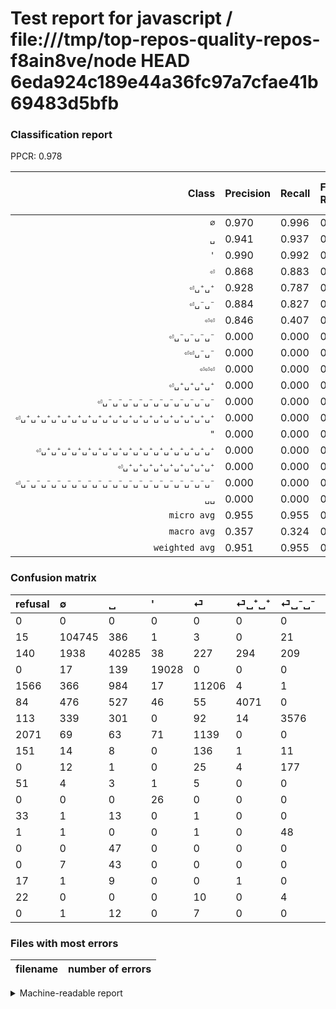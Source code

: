 # Test report for javascript / file:///tmp/top-repos-quality-repos-f8ain8ve/node HEAD 6eda924c189e44a36fc97a7cfae41b69483d5bfb

### Classification report

PPCR: 0.978

| Class | Precision | Recall | Full Recall | F1-score | Full F1-score | Support | Full Support | PPCR |
|------:|:----------|:-------|:------------|:---------|:---------|:--------|:-------------|:-----|
| `∅` | 0.970| 0.996| 0.996| 0.983| 0.983| 105156| 105171| 1.000 |
| `␣` | 0.941| 0.937| 0.934| 0.939| 0.937| 42992| 43132| 0.997 |
| `'` | 0.990| 0.992| 0.992| 0.991| 0.991| 19184| 19184| 1.000 |
| `⏎` | 0.868| 0.883| 0.786| 0.875| 0.825| 12693| 14259| 0.890 |
| `⏎␣⁺␣⁺` | 0.928| 0.787| 0.774| 0.851| 0.844| 5175| 5259| 0.984 |
| `⏎␣⁻␣⁻` | 0.884| 0.827| 0.806| 0.855| 0.843| 4322| 4435| 0.975 |
| `⏎⏎` | 0.846| 0.407| 0.212| 0.549| 0.339| 2262| 4333| 0.522 |
| `⏎␣⁻␣⁻␣⁻␣⁻` | 0.000| 0.000| 0.000| 0.000| 0.000| 219| 219| 1.000 |
| `⏎⏎␣⁻␣⁻` | 0.000| 0.000| 0.000| 0.000| 0.000| 179| 330| 0.542 |
| `⏎⏎⏎` | 0.000| 0.000| 0.000| 0.000| 0.000| 56| 107| 0.523 |
| `⏎␣⁺␣⁺␣⁺␣⁺` | 0.000| 0.000| 0.000| 0.000| 0.000| 50| 50| 1.000 |
| `⏎␣⁻␣⁻␣⁻␣⁻␣⁻␣⁻␣⁻␣⁻␣⁻␣⁻␣⁻` | 0.000| 0.000| 0.000| 0.000| 0.000| 50| 51| 0.980 |
| `⏎␣⁺␣⁺␣⁺␣⁺␣⁺␣⁺␣⁺␣⁺␣⁺␣⁺␣⁺␣⁺␣⁺␣⁺␣⁺␣⁺␣⁺␣⁺␣⁺` | 0.000| 0.000| 0.000| 0.000| 0.000| 47| 47| 1.000 |
| `"` | 0.000| 0.000| 0.000| 0.000| 0.000| 26| 26| 1.000 |
| `⏎␣⁺␣⁺␣⁺␣⁺␣⁺␣⁺␣⁺␣⁺␣⁺␣⁺␣⁺␣⁺␣⁺␣⁺␣⁺␣⁺␣⁺` | 0.000| 0.000| 0.000| 0.000| 0.000| 20| 20| 1.000 |
| `⏎␣⁺␣⁺␣⁺␣⁺␣⁺␣⁺␣⁺␣⁺␣⁺` | 0.000| 0.000| 0.000| 0.000| 0.000| 15| 48| 0.312 |
| `⏎␣⁻␣⁻␣⁻␣⁻␣⁻␣⁻␣⁻␣⁻␣⁻␣⁻␣⁻␣⁻␣⁻␣⁻␣⁻␣⁻␣⁻␣⁻␣⁻` | 0.000| 0.000| 0.000| 0.000| 0.000| 14| 36| 0.389 |
| `␣␣` | 0.000| 0.000| 0.000| 0.000| 0.000| 11| 28| 0.393 |
| `micro avg` | 0.955| 0.955| 0.934| 0.955| 0.945| 192471| 196735| 0.978 |
| `macro avg` | 0.357| 0.324| 0.306| 0.336| 0.320| 192471| 196735| 0.978 |
| `weighted avg` | 0.951| 0.955| 0.934| 0.952| 0.936| 192471| 196735| 0.978 |

### Confusion matrix

|refusal|  ∅| ␣| '| ⏎| ⏎␣⁺␣⁺| ⏎␣⁻␣⁻| ⏎⏎| ⏎⏎␣⁻␣⁻| ⏎␣⁻␣⁻␣⁻␣⁻| ⏎⏎⏎| "| ⏎␣⁺␣⁺␣⁺␣⁺␣⁺␣⁺␣⁺␣⁺␣⁺| ⏎␣⁻␣⁻␣⁻␣⁻␣⁻␣⁻␣⁻␣⁻␣⁻␣⁻␣⁻| ⏎␣⁺␣⁺␣⁺␣⁺␣⁺␣⁺␣⁺␣⁺␣⁺␣⁺␣⁺␣⁺␣⁺␣⁺␣⁺␣⁺␣⁺␣⁺␣⁺| ⏎␣⁺␣⁺␣⁺␣⁺| ␣␣| ⏎␣⁻␣⁻␣⁻␣⁻␣⁻␣⁻␣⁻␣⁻␣⁻␣⁻␣⁻␣⁻␣⁻␣⁻␣⁻␣⁻␣⁻␣⁻␣⁻| ⏎␣⁺␣⁺␣⁺␣⁺␣⁺␣⁺␣⁺␣⁺␣⁺␣⁺␣⁺␣⁺␣⁺␣⁺␣⁺␣⁺␣⁺| 
|:---|:---|:---|:---|:---|:---|:---|:---|:---|:---|:---|:---|:---|:---|:---|:---|:---|:---|:---|
|0 |0 |0 |0 |0 |0 |0 |0 |0 |0 |0 |0 |0 |0 |0 |0 |0 |0 |0 |
|15 |104745 |386 |1 |3 |0 |21 |0 |0 |0 |0 |0 |0 |0 |0 |0 |0 |0 |0 |
|140 |1938 |40285 |38 |227 |294 |209 |1 |0 |0 |0 |0 |0 |0 |0 |0 |0 |0 |0 |
|0 |17 |139 |19028 |0 |0 |0 |0 |0 |0 |0 |0 |0 |0 |0 |0 |0 |0 |0 |
|1566 |366 |984 |17 |11206 |4 |1 |115 |0 |0 |0 |0 |0 |0 |0 |0 |0 |0 |0 |
|84 |476 |527 |46 |55 |4071 |0 |0 |0 |0 |0 |0 |0 |0 |0 |0 |0 |0 |0 |
|113 |339 |301 |0 |92 |14 |3576 |0 |0 |0 |0 |0 |0 |0 |0 |0 |0 |0 |0 |
|2071 |69 |63 |71 |1139 |0 |0 |920 |0 |0 |0 |0 |0 |0 |0 |0 |0 |0 |0 |
|151 |14 |8 |0 |136 |1 |11 |9 |0 |0 |0 |0 |0 |0 |0 |0 |0 |0 |0 |
|0 |12 |1 |0 |25 |4 |177 |0 |0 |0 |0 |0 |0 |0 |0 |0 |0 |0 |0 |
|51 |4 |3 |1 |5 |0 |0 |43 |0 |0 |0 |0 |0 |0 |0 |0 |0 |0 |0 |
|0 |0 |0 |26 |0 |0 |0 |0 |0 |0 |0 |0 |0 |0 |0 |0 |0 |0 |0 |
|33 |1 |13 |0 |1 |0 |0 |0 |0 |0 |0 |0 |0 |0 |0 |0 |0 |0 |0 |
|1 |1 |0 |0 |1 |0 |48 |0 |0 |0 |0 |0 |0 |0 |0 |0 |0 |0 |0 |
|0 |0 |47 |0 |0 |0 |0 |0 |0 |0 |0 |0 |0 |0 |0 |0 |0 |0 |0 |
|0 |7 |43 |0 |0 |0 |0 |0 |0 |0 |0 |0 |0 |0 |0 |0 |0 |0 |0 |
|17 |1 |9 |0 |0 |1 |0 |0 |0 |0 |0 |0 |0 |0 |0 |0 |0 |0 |0 |
|22 |0 |0 |0 |10 |0 |4 |0 |0 |0 |0 |0 |0 |0 |0 |0 |0 |0 |0 |
|0 |1 |12 |0 |7 |0 |0 |0 |0 |0 |0 |0 |0 |0 |0 |0 |0 |0 |0 |

### Files with most errors

| filename | number of errors|
|:----:|:-----|

<details>
    <summary>Machine-readable report</summary>
```json
{
  "cl_report": {"\"": {"f1-score": 0.0, "precision": 0.0, "recall": 0.0, "support": 26}, "\u0027": {"f1-score": 0.9907320628970114, "precision": 0.9895985021843146, "recall": 0.9918682235195997, "support": 19184}, "macro avg": {"f1-score": 0.3357277349981168, "precision": 0.35696000442042447, "recall": 0.323812470253474, "support": 192471}, "micro avg": {"f1-score": 0.9551101204856836, "precision": 0.9551101204856836, "recall": 0.9551101204856836, "support": 192471}, "weighted avg": {"f1-score": 0.951712777133745, "precision": 0.9506757619897731, "recall": 0.9551101204856836, "support": 192471}, "\u2205": {"f1-score": 0.982842826781517, "precision": 0.9699419396060783, "recall": 0.9960915211685496, "support": 105156}, "\u23ce": {"f1-score": 0.87546875, "precision": 0.8682110482683815, "recall": 0.8828488143070984, "support": 12693}, "\u23ce\u23ce": {"f1-score": 0.5492537313432836, "precision": 0.8455882352941176, "recall": 0.40671971706454463, "support": 2262}, "\u23ce\u23ce\u23ce": {"f1-score": 0.0, "precision": 0.0, "recall": 0.0, "support": 56}, "\u23ce\u23ce\u2423\u207b\u2423\u207b": {"f1-score": 0.0, "precision": 0.0, "recall": 0.0, "support": 179}, "\u23ce\u2423\u207a\u2423\u207a": {"f1-score": 0.8513174404015056, "precision": 0.9275461380724539, "recall": 0.7866666666666666, "support": 5175}, "\u23ce\u2423\u207a\u2423\u207a\u2423\u207a\u2423\u207a": {"f1-score": 0.0, "precision": 0.0, "recall": 0.0, "support": 50}, "\u23ce\u2423\u207a\u2423\u207a\u2423\u207a\u2423\u207a\u2423\u207a\u2423\u207a\u2423\u207a\u2423\u207a\u2423\u207a": {"f1-score": 0.0, "precision": 0.0, "recall": 0.0, "support": 15}, "\u23ce\u2423\u207a\u2423\u207a\u2423\u207a\u2423\u207a\u2423\u207a\u2423\u207a\u2423\u207a\u2423\u207a\u2423\u207a\u2423\u207a\u2423\u207a\u2423\u207a\u2423\u207a\u2423\u207a\u2423\u207a\u2423\u207a\u2423\u207a": {"f1-score": 0.0, "precision": 0.0, "recall": 0.0, "support": 20}, "\u23ce\u2423\u207a\u2423\u207a\u2423\u207a\u2423\u207a\u2423\u207a\u2423\u207a\u2423\u207a\u2423\u207a\u2423\u207a\u2423\u207a\u2423\u207a\u2423\u207a\u2423\u207a\u2423\u207a\u2423\u207a\u2423\u207a\u2423\u207a\u2423\u207a\u2423\u207a": {"f1-score": 0.0, "precision": 0.0, "recall": 0.0, "support": 47}, "\u23ce\u2423\u207b\u2423\u207b": {"f1-score": 0.8545823873820051, "precision": 0.8836174944403261, "recall": 0.8273947246645071, "support": 4322}, "\u23ce\u2423\u207b\u2423\u207b\u2423\u207b\u2423\u207b": {"f1-score": 0.0, "precision": 0.0, "recall": 0.0, "support": 219}, "\u23ce\u2423\u207b\u2423\u207b\u2423\u207b\u2423\u207b\u2423\u207b\u2423\u207b\u2423\u207b\u2423\u207b\u2423\u207b\u2423\u207b\u2423\u207b": {"f1-score": 0.0, "precision": 0.0, "recall": 0.0, "support": 50}, "\u23ce\u2423\u207b\u2423\u207b\u2423\u207b\u2423\u207b\u2423\u207b\u2423\u207b\u2423\u207b\u2423\u207b\u2423\u207b\u2423\u207b\u2423\u207b\u2423\u207b\u2423\u207b\u2423\u207b\u2423\u207b\u2423\u207b\u2423\u207b\u2423\u207b\u2423\u207b": {"f1-score": 0.0, "precision": 0.0, "recall": 0.0, "support": 14}, "\u2423": {"f1-score": 0.9389020311607797, "precision": 0.9407767217019687, "recall": 0.9370347971715668, "support": 42992}, "\u2423\u2423": {"f1-score": 0.0, "precision": 0.0, "recall": 0.0, "support": 11}},
  "cl_report_full": {"\"": {"f1-score": 0.0, "precision": 0.0, "recall": 0.0, "support": 26}, "\u0027": {"f1-score": 0.9907320628970114, "precision": 0.9895985021843146, "recall": 0.9918682235195997, "support": 19184}, "macro avg": {"f1-score": 0.32013355119902215, "precision": 0.35696000442042447, "recall": 0.30557997748986065, "support": 196735}, "micro avg": {"f1-score": 0.944646279862078, "precision": 0.9551101204856836, "recall": 0.9344092306910311, "support": 196735}, "weighted avg": {"f1-score": 0.9363272681679551, "precision": 0.9475302658165461, "recall": 0.9344092306910311, "support": 196735}, "\u2205": {"f1-score": 0.9827736650997833, "precision": 0.9699419396060783, "recall": 0.9959494537467553, "support": 105171}, "\u23ce": {"f1-score": 0.8250018405359641, "precision": 0.8682110482683815, "recall": 0.7858896135773897, "support": 14259}, "\u23ce\u23ce": {"f1-score": 0.3394207710754473, "precision": 0.8455882352941176, "recall": 0.21232402492499422, "support": 4333}, "\u23ce\u23ce\u23ce": {"f1-score": 0.0, "precision": 0.0, "recall": 0.0, "support": 107}, "\u23ce\u23ce\u2423\u207b\u2423\u207b": {"f1-score": 0.0, "precision": 0.0, "recall": 0.0, "support": 330}, "\u23ce\u2423\u207a\u2423\u207a": {"f1-score": 0.8439054726368159, "precision": 0.9275461380724539, "recall": 0.7741015402167712, "support": 5259}, "\u23ce\u2423\u207a\u2423\u207a\u2423\u207a\u2423\u207a": {"f1-score": 0.0, "precision": 0.0, "recall": 0.0, "support": 50}, "\u23ce\u2423\u207a\u2423\u207a\u2423\u207a\u2423\u207a\u2423\u207a\u2423\u207a\u2423\u207a\u2423\u207a\u2423\u207a": {"f1-score": 0.0, "precision": 0.0, "recall": 0.0, "support": 48}, "\u23ce\u2423\u207a\u2423\u207a\u2423\u207a\u2423\u207a\u2423\u207a\u2423\u207a\u2423\u207a\u2423\u207a\u2423\u207a\u2423\u207a\u2423\u207a\u2423\u207a\u2423\u207a\u2423\u207a\u2423\u207a\u2423\u207a\u2423\u207a": {"f1-score": 0.0, "precision": 0.0, "recall": 0.0, "support": 20}, "\u23ce\u2423\u207a\u2423\u207a\u2423\u207a\u2423\u207a\u2423\u207a\u2423\u207a\u2423\u207a\u2423\u207a\u2423\u207a\u2423\u207a\u2423\u207a\u2423\u207a\u2423\u207a\u2423\u207a\u2423\u207a\u2423\u207a\u2423\u207a\u2423\u207a\u2423\u207a": {"f1-score": 0.0, "precision": 0.0, "recall": 0.0, "support": 47}, "\u23ce\u2423\u207b\u2423\u207b": {"f1-score": 0.8431973591134168, "precision": 0.8836174944403261, "recall": 0.8063134160090192, "support": 4435}, "\u23ce\u2423\u207b\u2423\u207b\u2423\u207b\u2423\u207b": {"f1-score": 0.0, "precision": 0.0, "recall": 0.0, "support": 219}, "\u23ce\u2423\u207b\u2423\u207b\u2423\u207b\u2423\u207b\u2423\u207b\u2423\u207b\u2423\u207b\u2423\u207b\u2423\u207b\u2423\u207b\u2423\u207b": {"f1-score": 0.0, "precision": 0.0, "recall": 0.0, "support": 51}, "\u23ce\u2423\u207b\u2423\u207b\u2423\u207b\u2423\u207b\u2423\u207b\u2423\u207b\u2423\u207b\u2423\u207b\u2423\u207b\u2423\u207b\u2423\u207b\u2423\u207b\u2423\u207b\u2423\u207b\u2423\u207b\u2423\u207b\u2423\u207b\u2423\u207b\u2423\u207b": {"f1-score": 0.0, "precision": 0.0, "recall": 0.0, "support": 36}, "\u2423": {"f1-score": 0.9373727502239597, "precision": 0.9407767217019687, "recall": 0.9339933228229621, "support": 43132}, "\u2423\u2423": {"f1-score": 0.0, "precision": 0.0, "recall": 0.0, "support": 28}},
  "ppcr": 0.9783261748036699
}
```
</details>

